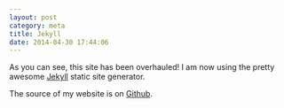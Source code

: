 ```yaml
---
layout: post
category: meta
title: Jekyll
date: 2014-04-30 17:44:06
---
```


As you can see, this site has been overhauled! I am now using the pretty
awesome [Jekyll][1] static site generator.

The source of my website is on [Github][2].

[1]: http://jekyllrb.com/
[2]: https://github.com/thomwiggers/thomwiggers.nl/

